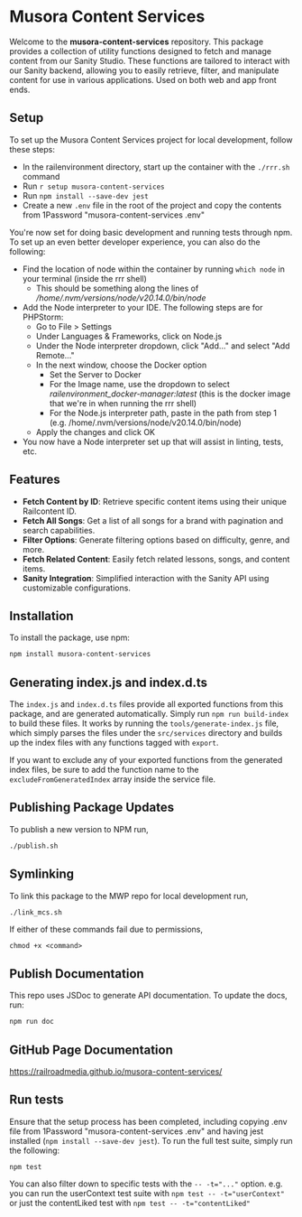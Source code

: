 # Musora Content Services

Welcome to the **musora-content-services** repository. This package provides a collection of utility functions designed 
to fetch and manage content from our Sanity Studio. These functions are tailored to interact with our Sanity backend, 
allowing you to easily retrieve, filter, and manipulate content for use in various applications. Used on both web and 
app front ends.

## Setup
To set up the Musora Content Services project for local development, follow these steps:
- In the railenvironment directory, start up the container with the `./rrr.sh` command
- Run `r setup musora-content-services`
- Run `npm install --save-dev jest`
- Create a new `.env` file in the root of the project and copy the contents from 1Password "musora-content-services .env"

You're now set for doing basic development and running tests through npm. To set up an even better developer experience, 
you can also do the following:
- Find the location of node within the container by running `which node` in your terminal (inside the rrr shell)
  - This should be something along the lines of _/home/.nvm/versions/node/v20.14.0/bin/node_
- Add the Node interpreter to your IDE. The following steps are for PHPStorm:
  - Go to File > Settings
  - Under Languages & Frameworks, click on Node.js
  - Under the Node interpreter dropdown, click "Add..." and select "Add Remote..."
  - In the next window, choose the Docker option
    - Set the Server to Docker
    - For the Image name, use the dropdown to select _railenvironment_docker-manager:latest_ (this is the docker image 
    that we're in when running the rrr shell)
    - For the Node.js interpreter path, paste in the path from step 1 (e.g. /home/.nvm/versions/node/v20.14.0/bin/node) 
  - Apply the changes and click OK
 - You now have a Node interpreter set up that will assist in linting, tests, etc.

## Features

- **Fetch Content by ID**: Retrieve specific content items using their unique Railcontent ID.
- **Fetch All Songs**: Get a list of all songs for a brand with pagination and search capabilities.
- **Filter Options**: Generate filtering options based on difficulty, genre, and more.
- **Fetch Related Content**: Easily fetch related lessons, songs, and content items.
- **Sanity Integration**: Simplified interaction with the Sanity API using customizable configurations.

## Installation

To install the package, use npm:

```bash
npm install musora-content-services
```

## Generating index.js and index.d.ts

The `index.js` and `index.d.ts` files provide all exported functions from this package, and are generated automatically.
Simply run `npm run build-index` to build these files. It works by running the `tools/generate-index.js` file, which simply 
parses the files under the `src/services` directory and builds up the index files with any functions tagged with `export`.

If you want to exclude any of your exported functions from the generated index files, be sure to add the function name to 
the `excludeFromGeneratedIndex` array inside the service file.

## Publishing Package Updates

To publish a new version to NPM run, 

```bash
./publish.sh
```

## Symlinking 

To link this package to the MWP repo for local development run,  

```bash
./link_mcs.sh 
```

If either of these commands fail due to permissions, 

```
chmod +x <command>
```

## Publish Documentation

This repo uses JSDoc to generate API documentation. To update the docs, run:

```bash
npm run doc
```

## GitHub Page Documentation

https://railroadmedia.github.io/musora-content-services/

## Run tests
Ensure that the setup process has been completed, including copying .env file from 1Password "musora-content-services .env" 
and having jest installed (`npm install --save-dev jest`). To run the full test suite, simply run the following:
```
npm test
```
You can also filter down to specific tests with the `-- -t="..."` option. e.g. you can run the userContext test suite 
with `npm test -- -t="userContext"` or just the contentLiked test with `npm test -- -t="contentLiked"`
